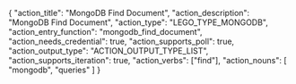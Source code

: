 {
"action_title": "MongoDB Find Document",
"action_description": "MongoDB Find Document",
"action_type": "LEGO_TYPE_MONGODB",
"action_entry_function": "mongodb_find_document",
"action_needs_credential": true,
"action_supports_poll": true,
"action_output_type": "ACTION_OUTPUT_TYPE_LIST",
"action_supports_iteration": true,
"action_verbs": ["find"],
"action_nouns": [
"mongodb",
"queries"
]
}
